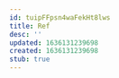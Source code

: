 ```yaml
---
id: tuipFFpsn4waFekHt8lws
title: Ref
desc: ''
updated: 1636131239698
created: 1636131239698
stub: true
---
```


